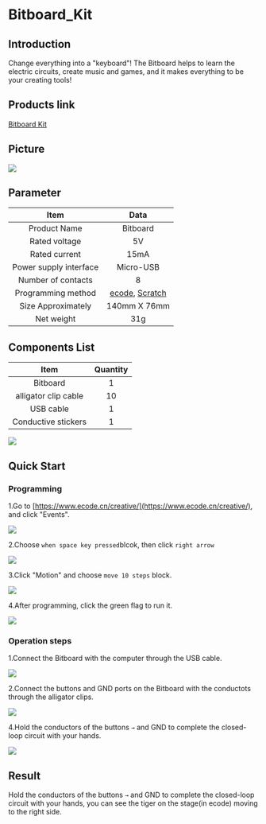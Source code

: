 # Bitboard_Kit

## Introduction
Change everything into a "keyboard"! The Bitboard helps to learn the electric circuits, create music and games, and it makes everything to be your creating tools!

## Products link
[ Bitboard Kit](https://www.elecfreaks.com/elecfreaks-bitboard-kit.html)

## Picture

![](./images/Bitboard_Kit_01.png)

## Parameter

|  Item   | Data  |
| :----: | :----: |
| Product Name | Bitboard |
| Rated voltage | 5V |
| Rated current | 15mA |
| Power supply interface | Micro-USB |
| Number of contacts | 8 |
| Programming method | [ecode](https://www.ecode.cn/creative/), [Scratch](https://scratch.mit.edu/projects/editor) |
| Size Approximately | 140mm X 76mm |
| Net weight | 31g |

## Components List

|  Item   | Quantity  |
| :----: | :----: |
| Bitboard | 1 |
| alligator clip cable | 10 |
| USB cable | 1 |
| Conductive stickers | 1 |

![](./images/Bitboard_Kit_02.png)

## Quick Start
### Programming
1.Go to [https://www.ecode.cn/creative/](https://www.ecode.cn/creative/), and click "Events".

![](./images/Bitboard_Kit_06.png)

2.Choose `when space key pressed`blcok, then click `right arrow`

![](./images/Bitboard_Kit_07.png)

3.Click "Motion" and choose `move 10 steps` block.

![](./images/Bitboard_Kit_08.png)

4.After programming, click the green flag to run it.

![](./images/Bitboard_Kit_09.png)

### Operation steps
1.Connect the Bitboard with the computer through the USB cable. 

![](./images/Bitboard_Kit_03.png)

2.Connect the buttons and GND ports on the Bitboard with the conductots through the alligator clips.

![](./images/Bitboard_Kit_04.png)

4.Hold the conductors of the buttons `→` and GND to complete the closed-loop circuit with your hands. 

![](./images/Bitboard_Kit_05.png)

## Result
Hold the conductors of the buttons `→` and GND to complete the closed-loop circuit with your hands, you can see the tiger on the stage(in ecode) moving to the right side. 





